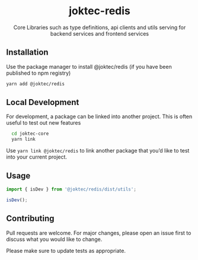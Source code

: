 <div align="center">
  <h1>joktec-redis</h1>
  <p>Core Libraries such as type definitions, api clients and utils serving for backend services and frontend services</p>
</div>

## Installation

Use the package manager to install @joktec/redis (if you have been published to npm registry)

```bash
yarn add @joktec/redis
```

## Local Development
For development, a package can be linked into another project. This is often useful to test out new features

```bash
  cd joktec-core
  yarn link
```

Use `yarn link @joktec/redis` to link another package that you’d like to test into your current project.

## Usage

```javascript
import { isDev } from '@joktec/redis/dist/utils';

isDev();
```

## Contributing

Pull requests are welcome. For major changes, please open an issue first to discuss what you would like to change.

Please make sure to update tests as appropriate.
